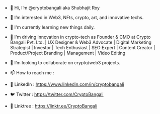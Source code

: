 - 👋 Hi, I’m @cryptobangali aka Shubhajit Roy
- 👀 I’m interested in Web3, NFts, crypto, art, and innovative techs. 
- 🌱 I'm currently learning new things daily. 
- 💠 I'm driving innovation in crypto-tech as Founder & CMO at Crypto Bangali Pvt. Ltd. | UX Designer & Web3 Advocate | Digital Marketing Strategist | Investor | Tech Enthusiast | SEO Expert | Content Creator | Product/Project Branding | Management | Video Editing
- 💞️ I’m looking to collaborate on crypto/web3 projects. 

- 📫 How to reach me :  
- 📑 LinkedIn : https://www.linkedin.com/in/cryptobangali
- 🐦 Twitter : https://twitter.com/CryptoBangali 
- 🌴 Linktree : https://linktr.ee/CryptoBangali

<!---
cryptobangali/cryptobangali is a ✨ special ✨ repository because its `README.md` (this file) appears on your GitHub profile.
You can click the Preview link to take a look at your changes.
--->
